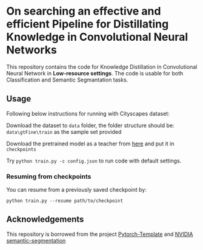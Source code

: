 # On searching an effective and efficient Pipeline for Distillating Knowledge in Convolutional Neural Networks
This repository contains the code for Knowledge Distillation in Convolutional Neural Network in **Low-resource settings**. The code is usable for both Classification and Semantic Segmantation tasks. 
## Usage
Following below instructions for running with Cityscapes dataset:

Download the dataset to `data` folder, the folder structure should be: `data\gtFine\train` as the sample set provided

Download the pretrained model as a teacher from [here](https://github.com/NVIDIA/semantic-segmentation) and put it in `checkpoints`

Try `python train.py -c config.json` to run code with default settings.

### Resuming from checkpoints
You can resume from a previously saved checkpoint by:

  ```
  python train.py --resume path/to/checkpoint
  ```

## Acknowledgements
This repository is borrowed from the project [Pytorch-Template](https://github.com/victoresque/pytorch-template) and [NVIDIA semantic-segmentation](https://github.com/NVIDIA/semantic-segmentation)
